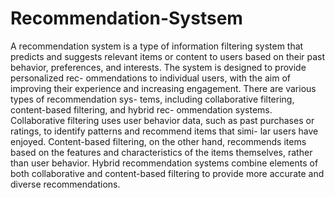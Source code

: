 # Recommendation-Systsem

A recommendation system is a type of information filtering system that predicts and suggests relevant items or content to users based on their past behavior, preferences, and interests. The system is designed to provide personalized rec- ommendations to individual users, with the aim of improving their experience and increasing engagement. 
There are various types of recommendation sys- tems, including collaborative filtering, content-based filtering, and hybrid rec- ommendation systems. Collaborative filtering uses user behavior data, such as past purchases or ratings, to identify patterns and recommend items that simi- lar users have enjoyed. Content-based filtering, on the other hand, recommends items based on the features and characteristics of the items themselves, rather than user behavior. Hybrid recommendation systems combine elements of both collaborative and content-based filtering to provide more accurate and diverse recommendations.
